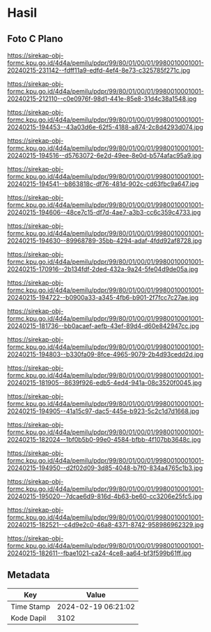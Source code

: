 # Hasil

## Foto C Plano

https://sirekap-obj-formc.kpu.go.id/4d4a/pemilu/pdpr/99/80/01/00/01/9980010001001-20240215-231142--fdff11a9-edfd-4ef4-8e73-c325785f271c.jpg

https://sirekap-obj-formc.kpu.go.id/4d4a/pemilu/pdpr/99/80/01/00/01/9980010001001-20240215-212110--c0e0976f-98d1-441e-85e8-31d4c38a1548.jpg

https://sirekap-obj-formc.kpu.go.id/4d4a/pemilu/pdpr/99/80/01/00/01/9980010001001-20240215-194453--43a03d6e-62f5-4188-a874-2c8d4293d074.jpg

https://sirekap-obj-formc.kpu.go.id/4d4a/pemilu/pdpr/99/80/01/00/01/9980010001001-20240215-194516--d5763072-6e2d-49ee-8e0d-b574afac95a9.jpg

https://sirekap-obj-formc.kpu.go.id/4d4a/pemilu/pdpr/99/80/01/00/01/9980010001001-20240215-194541--b863818c-df76-481d-902c-cd63fbc9a647.jpg

https://sirekap-obj-formc.kpu.go.id/4d4a/pemilu/pdpr/99/80/01/00/01/9980010001001-20240215-194606--48ce7c15-df7d-4ae7-a3b3-cc6c359c4733.jpg

https://sirekap-obj-formc.kpu.go.id/4d4a/pemilu/pdpr/99/80/01/00/01/9980010001001-20240215-194630--89968789-35bb-4294-adaf-4fdd92af8728.jpg

https://sirekap-obj-formc.kpu.go.id/4d4a/pemilu/pdpr/99/80/01/00/01/9980010001001-20240215-170916--2b134fdf-2ded-432a-9a24-5fe04d9de05a.jpg

https://sirekap-obj-formc.kpu.go.id/4d4a/pemilu/pdpr/99/80/01/00/01/9980010001001-20240215-194722--b0900a33-a345-4fb6-b901-2f7fcc7c27ae.jpg

https://sirekap-obj-formc.kpu.go.id/4d4a/pemilu/pdpr/99/80/01/00/01/9980010001001-20240215-181736--bb0acaef-aefb-43ef-89d4-d60e842947cc.jpg

https://sirekap-obj-formc.kpu.go.id/4d4a/pemilu/pdpr/99/80/01/00/01/9980010001001-20240215-194803--b330fa09-8fce-4965-9079-2b4d93cedd2d.jpg

https://sirekap-obj-formc.kpu.go.id/4d4a/pemilu/pdpr/99/80/01/00/01/9980010001001-20240215-181905--8639f926-edb5-4ed4-941a-08c3520f0045.jpg

https://sirekap-obj-formc.kpu.go.id/4d4a/pemilu/pdpr/99/80/01/00/01/9980010001001-20240215-194905--41a15c97-dac5-445e-b923-5c2c1d7d1668.jpg

https://sirekap-obj-formc.kpu.go.id/4d4a/pemilu/pdpr/99/80/01/00/01/9980010001001-20240215-182024--1bf0b5b0-99e0-4584-bfbb-4f107bb3648c.jpg

https://sirekap-obj-formc.kpu.go.id/4d4a/pemilu/pdpr/99/80/01/00/01/9980010001001-20240215-194950--d2f02d09-3d85-4048-b7f0-834a4765c1b3.jpg

https://sirekap-obj-formc.kpu.go.id/4d4a/pemilu/pdpr/99/80/01/00/01/9980010001001-20240215-195020--7dcae6d9-816d-4b63-be60-cc3206e25fc5.jpg

https://sirekap-obj-formc.kpu.go.id/4d4a/pemilu/pdpr/99/80/01/00/01/9980010001001-20240215-182521--c4d9e2c0-46a8-4371-8742-958986962329.jpg

https://sirekap-obj-formc.kpu.go.id/4d4a/pemilu/pdpr/99/80/01/00/01/9980010001001-20240215-182611--fbae1021-ca24-4ce8-aa64-bf3f599b61ff.jpg


## Metadata

| Key        | Value               |
| ---------- | ------------------- |
| Time Stamp | 2024-02-19 06:21:02 |
| Kode Dapil | 3102                |



